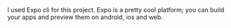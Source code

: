 I used Expo cli for this project.
Expo is a pretty cool platform; you can build your apps and preview them on android, ios and web.
